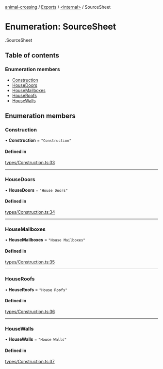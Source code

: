 [animal-crossing](../README.md) / [Exports](../modules.md) / [<internal\>](../modules/internal_.md) / SourceSheet

# Enumeration: SourceSheet

[<internal>](../modules/internal_.md).SourceSheet

## Table of contents

### Enumeration members

- [Construction](internal_.SourceSheet.md#construction)
- [HouseDoors](internal_.SourceSheet.md#housedoors)
- [HouseMailboxes](internal_.SourceSheet.md#housemailboxes)
- [HouseRoofs](internal_.SourceSheet.md#houseroofs)
- [HouseWalls](internal_.SourceSheet.md#housewalls)

## Enumeration members

### Construction

• **Construction** = `"Construction"`

#### Defined in

[types/Construction.ts:33](https://github.com/Norviah/animal-crossing/blob/4d5e5b0/module/types/Construction.ts#L33)

___

### HouseDoors

• **HouseDoors** = `"House Doors"`

#### Defined in

[types/Construction.ts:34](https://github.com/Norviah/animal-crossing/blob/4d5e5b0/module/types/Construction.ts#L34)

___

### HouseMailboxes

• **HouseMailboxes** = `"House Mailboxes"`

#### Defined in

[types/Construction.ts:35](https://github.com/Norviah/animal-crossing/blob/4d5e5b0/module/types/Construction.ts#L35)

___

### HouseRoofs

• **HouseRoofs** = `"House Roofs"`

#### Defined in

[types/Construction.ts:36](https://github.com/Norviah/animal-crossing/blob/4d5e5b0/module/types/Construction.ts#L36)

___

### HouseWalls

• **HouseWalls** = `"House Walls"`

#### Defined in

[types/Construction.ts:37](https://github.com/Norviah/animal-crossing/blob/4d5e5b0/module/types/Construction.ts#L37)
